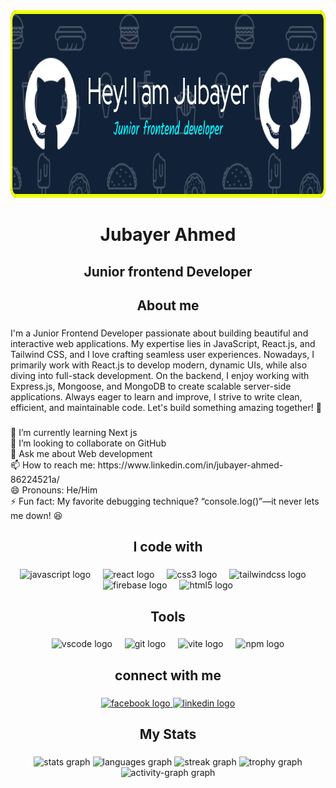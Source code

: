 <div align="center">
   <img width="1200" height="300" src="https://raw.githubusercontent.com/jubayer718/jubayer718/refs/heads/main/github-header-image%20(15).png"  />
</div>

###

<h1 align="center">Jubayer Ahmed</h1>

###

<h2 align="center">Junior frontend Developer</h2>

###

<h2 align="center">About me</h2>

###

<p align="left">I'm a Junior Frontend Developer passionate about building beautiful and interactive web applications. My expertise lies in JavaScript, React.js, and Tailwind CSS, and I love crafting seamless user experiences. Nowadays, I primarily work with React.js to develop modern, dynamic UIs, while also diving into full-stack development. On the backend, I enjoy working with Express.js, Mongoose, and MongoDB to create scalable server-side applications. Always eager to learn and improve, I strive to write clean, efficient, and maintainable code. Let's build something amazing together! 🚀</p>

###

<p align="left">🌱 I’m currently learning Next js<br>👯 I’m looking to collaborate on GitHub<br>💬 Ask me about Web development<br>📫 How to reach me: https://www.linkedin.com/in/jubayer-ahmed-86224521a/<br>😄 Pronouns: He/Him<br>⚡ Fun fact: My favorite debugging technique? “console.log()”—it never lets me down! 😆</p>

###

<h2 align="center">I code with</h2>

###

<div align="center">
  <img src="https://cdn.jsdelivr.net/gh/devicons/devicon/icons/javascript/javascript-original.svg" height="40" alt="javascript logo"  />
  <img width="12" />
  <img src="https://cdn.jsdelivr.net/gh/devicons/devicon/icons/react/react-original.svg" height="40" alt="react logo"  />
  <img width="12" />
  <img src="https://cdn.jsdelivr.net/gh/devicons/devicon/icons/css3/css3-original.svg" height="40" alt="css3 logo"  />
  <img width="12" />
  <img src="https://cdn.jsdelivr.net/gh/devicons/devicon/icons/tailwindcss/tailwindcss-original-wordmark.svg" height="40" alt="tailwindcss logo"  />
  <img width="12" />
  <img src="https://cdn.jsdelivr.net/gh/devicons/devicon/icons/firebase/firebase-plain.svg" height="40" alt="firebase logo"  />
  <img width="12" />
  <img src="https://cdn.jsdelivr.net/gh/devicons/devicon/icons/html5/html5-original.svg" height="40" alt="html5 logo"  />
</div>

###

<h2 align="center">Tools</h2>

###

<div align="center">
  <img src="https://cdn.jsdelivr.net/gh/devicons/devicon/icons/vscode/vscode-original.svg" height="40" alt="vscode logo"  />
  <img width="12" />
  <img src="https://cdn.simpleicons.org/git/F05032" height="40" alt="git logo"  />
  <img width="12" />
  <img src="https://skillicons.dev/icons?i=vite" height="40" alt="vite logo"  />
  <img width="12" />
  <img src="https://cdn.jsdelivr.net/gh/devicons/devicon/icons/npm/npm-original-wordmark.svg" height="40" alt="npm logo"  />
</div>

###

<h2 align="center">connect with me</h2>

###

<div align="center">
  <a href="https://www.facebook.com/profile.php?id=100085772691496" target="_blank">
    <img src="https://raw.githubusercontent.com/maurodesouza/profile-readme-generator/master/src/assets/icons/social/facebook/default.svg" width="52" height="40" alt="facebook logo"  />
  </a>
  <a href="https://www.linkedin.com/in/jubayer-ahmed-86224521a/" target="_blank">
    <img src="https://raw.githubusercontent.com/maurodesouza/profile-readme-generator/master/src/assets/icons/social/linkedin/default.svg" width="52" height="40" alt="linkedin logo"  />
  </a>
</div>

###

<h2 align="center">My Stats</h2>

###

<div align="center">
  <img src="https://github-readme-stats.vercel.app/api?username=jubayer718&hide_title=false&hide_rank=false&show_icons=true&include_all_commits=true&count_private=true&disable_animations=false&theme=dracula&locale=en&hide_border=false&order=1" height="150" alt="stats graph"  />
  <img src="https://github-readme-stats.vercel.app/api/top-langs?username=jubayer718&locale=en&hide_title=false&layout=compact&card_width=320&langs_count=5&theme=dracula&hide_border=false&order=2" height="150" alt="languages graph"  />
  <img src="https://streak-stats.demolab.com?user=jubayer718&locale=en&mode=daily&theme=dracula&hide_border=false&border_radius=5&order=3" height="150" alt="streak graph"  />
  <img src="https://github-profile-trophy.vercel.app?username=jubayer718&theme=dracula&column=-1&row=1&margin-w=8&margin-h=8&no-bg=false&no-frame=false&order=4" height="150" alt="trophy graph"  />
  <img src="https://github-readme-activity-graph.vercel.app/graph?username=jubayer718&radius=16&theme=react&area=true&order=5" height="300" alt="activity-graph graph"  />
</div>

###
